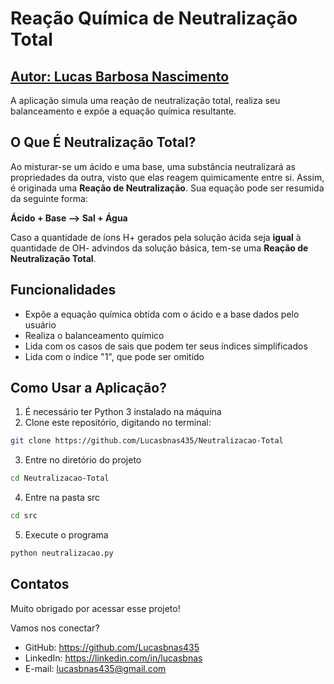 # Reação Química de Neutralização Total
## [Autor: Lucas Barbosa Nascimento](https://github.com/Lucasbnas435)

A aplicação simula uma reação de neutralização total, realiza seu balanceamento e expõe a equação química resultante.

## O Que É Neutralização Total?
Ao misturar-se um ácido e uma base, uma substância neutralizará as propriedades da outra, visto que elas reagem quimicamente entre si. Assim, é originada uma **Reação de Neutralização**. Sua equação pode ser resumida da seguinte forma:

**Ácido + Base --> Sal + Água**

Caso a quantidade de íons H+ gerados pela solução ácida seja **igual** à quantidade de OH- advindos da solução básica, tem-se uma **Reação de Neutralização Total**.

## Funcionalidades
- Expõe a equação química obtida com o ácido e a base dados pelo usuário
- Realiza o balanceamento químico
- Lida com os casos de sais que podem ter seus índices simplificados
- Lida com o índice "1", que pode ser omitido

## Como Usar a Aplicação?
1. É necessário ter Python 3 instalado na máquina
2. Clone este repositório, digitando no terminal:
```sh
git clone https://github.com/Lucasbnas435/Neutralizacao-Total
```
3. Entre no diretório do projeto
```sh
cd Neutralizacao-Total
```
4. Entre na pasta src
```sh
cd src
```
5. Execute o programa
```sh
python neutralizacao.py
```

## Contatos
Muito obrigado por acessar esse projeto!

Vamos nos conectar?

- GitHub: https://github.com/Lucasbnas435
- LinkedIn: https://linkedin.com/in/lucasbnas
- E-mail: lucasbnas435@gmail.com